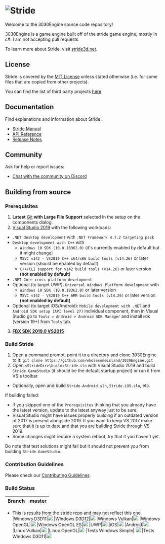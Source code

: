 ![Stride](sources/data/images/Logo/stride-logo-readme.png)
=======

Welcome to the 3030Engine source code repository!

3030Engine is a game engine built off of the stride game engine, mostly in c#. I am not accepting pull requests.



To learn more about Stride, visit [stride3d.net](https://stride3d.net/).

## License

Stride is covered by the [MIT License](LICENSE.md) unless stated otherwise (i.e. for some files that are copied from other projects).

You can find the list of third party projects [here](THIRD%20PARTY.md).

## Documentation

Find explanations and information about Stride:
* [Stride Manual](https://doc.stride3d.net/latest/manual/index.html)
* [API Reference](https://doc.stride3d.net/latest/api/index.html)
* [Release Notes](https://doc.stride3d.net/latest/ReleaseNotes/index.html)

## Community

Ask for help or report issues:
* [Chat with the community on Discord](https://discord.gg/f6aerfE)


## Building from source

### Prerequisites

1. **Latest** [Git](https://git-scm.com/downloads) **with Large File Support** selected in the setup on the components dialog.
2. [Visual Studio 2019](https://www.visualstudio.com/downloads/) with the following workloads:
  * `.NET desktop development` with `.NET Framework 4.7.2 targeting pack`
  * `Desktop development with C++` with
    * `Windows 10 SDK (10.0.18362.0)` (it's currently enabled by default but it might change)
    * `MSVC v142 - VS2019 C++ x64/x86 build tools (v14.26)` or later version (should be enabled by default)
    * `C++/CLI support for v142 build tools (v14.26)` or later version **(not enabled by default)**
  * `.NET Core cross-platform development`
  * Optional (to target UWP): `Universal Windows Platform development` with
    * `Windows 10 SDK (10.0.18362.0)` or later version
    * `MSVC v142 - VS2019 C++ ARM build tools (v14.26)` or later version **(not enabled by default)**
  * Optional (to target iOS/Android): `Mobile development with .NET` and `Android SDK setup (API level 27)` individual component, then in Visual Studio go to `Tools > Android > Android SDK Manager` and install `NDK` (version 19+) from `Tools` tab.
3. **[FBX SDK 2019.0 VS2015](https://www.autodesk.com/developer-network/platform-technologies/fbx-sdk-2019-0)**

### Build Stride

1. Open a command prompt, point it to a directory and clone 3030Engine to it: `git clone https://github.com/wholesomeisland/3030Engine.git`
2. Open `<StrideDir>\build\Stride.sln` with Visual Studio 2019 and build `Stride.GameStudio` (it should be the default startup project) or run it from VS's toolbar.
* Optionally, open and build `Stride.Android.sln`, `Stride.iOS.sln`, etc.

If building failed:
* If you skipped one of the `Prerequisites` thinking that you already have the latest version, update to the latest anyway just to be sure.
* Visual Studio might have issues properly building if an outdated version of 2017 is present alongside 2019. If you want to keep VS 2017 make sure that it is up to date and that you are building Stride through VS 2019.
* Some changes might require a system reboot, try that if you haven't yet.

Do note that test solutions might fail but it should not prevent you from building `Stride.GameStudio`.

### Contribution Guidelines

Please check our [Contributing Guidelines](docs/CONTRIBUTING.md).

### Build Status

|Branch| **master** |
|:--:|:--:|
* This is results from the stride repo and may not reflect this one.
|Windows D3D11|<a href="https://teamcity.stride3d.net/viewType.html?buildTypeId=Engine_BuildWindowsD3d11&branch=master&guest=1"><img src="https://teamcity.stride3d.net/app/rest/builds/buildType:(id:Engine_BuildWindowsD3d11),branch:master/statusIcon"/></a>
|Windows D3D12|<a href="https://teamcity.stride3d.net/viewType.html?buildTypeId=Engine_BuildWindowsD3d12&branch=master&guest=1"><img src="https://teamcity.stride3d.net/app/rest/builds/buildType:(id:Engine_BuildWindowsD3d12),branch:master/statusIcon"/></a>
|Windows Vulkan|<a href="https://teamcity.stride3d.net/viewType.html?buildTypeId=Engine_BuildWindowsVulkan&branch=master&guest=1"><img src="https://teamcity.stride3d.net/app/rest/builds/buildType:(id:Engine_BuildWindowsVulkan),branch:master/statusIcon"/></a>
|Windows OpenGL|<a href="https://teamcity.stride3d.net/viewType.html?buildTypeId=Engine_BuildWindowsOpenGL&branch=master&guest=1"><img src="https://teamcity.stride3d.net/app/rest/builds/buildType:(id:Engine_BuildWindowsOpenGL),branch:master/statusIcon"/></a>
|Windows OpenGL ES|<a href="https://teamcity.stride3d.net/viewType.html?buildTypeId=Engine_BuildWindowsOpenGLES&branch=master&guest=1"><img src="https://teamcity.stride3d.net/app/rest/builds/buildType:(id:Engine_BuildWindowsOpenGLES),branch:master/statusIcon"/></a>
|UWP|<a href="https://teamcity.stride3d.net/viewType.html?buildTypeId=Engine_BuildWindowsUWP&branch=master&guest=1"><img src="https://teamcity.stride3d.net/app/rest/builds/buildType:(id:Engine_BuildWindowsUWP),branch:master/statusIcon"/></a>
|iOS|<a href="https://teamcity.stride3d.net/viewType.html?buildTypeId=Engine_BuildiOS&branch=master&guest=1"><img src="https://teamcity.stride3d.net/app/rest/builds/buildType:(id:Engine_BuildiOS),branch:master/statusIcon"/></a>
|Android|<a href="https://teamcity.stride3d.net/viewType.html?buildTypeId=Engine_BuildAndroid&branch=master&guest=1"><img src="https://teamcity.stride3d.net/app/rest/builds/buildType:(id:Engine_BuildAndroid),branch:master/statusIcon"/></a>
|Linux Vulkan|<a href="https://teamcity.stride3d.net/viewType.html?buildTypeId=Engine_BuildLinuxVulkan&branch=master&guest=1"><img src="https://teamcity.stride3d.net/app/rest/builds/buildType:(id:Engine_BuildLinuxVulkan),branch:master/statusIcon"/></a>
|Linux OpenGL|<a href="https://teamcity.stride3d.net/viewType.html?buildTypeId=Engine_BuildLinuxOpenGL&branch=master&guest=1"><img src="https://teamcity.stride3d.net/app/rest/builds/buildType:(id:Engine_BuildLinuxOpenGL),branch:master/statusIcon"/></a>
|Tests Windows Simple| <a href="https://teamcity.stride3d.net/viewType.html?buildTypeId=Engine_Tests_WindowsSimple&branch=master&guest=1"><img src="https://teamcity.stride3d.net/app/rest/builds/buildType:(id:Engine_Tests_WindowsSimple),branch:master/statusIcon"/></a>
|Tests Windows D3D11|<a href="https://teamcity.stride3d.net/viewType.html?buildTypeId=Engine_Tests_WindowsD3D11&branch=master&guest=1"><img src="https://teamcity.stride3d.net/app/rest/builds/buildType:(id:Engine_Tests_WindowsD3D11),branch:master/statusIcon"/></a> 
